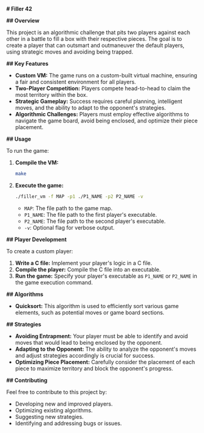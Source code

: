  **# Filler 42**

**## Overview**

This project is an algorithmic challenge that pits two players against each other in a battle to fill a box with their respective pieces. The goal is to create a player that can outsmart and outmaneuver the default players, using strategic moves and avoiding being trapped.

**## Key Features**

- **Custom VM:** The game runs on a custom-built virtual machine, ensuring a fair and consistent environment for all players.
- **Two-Player Competition:** Players compete head-to-head to claim the most territory within the box.
- **Strategic Gameplay:** Success requires careful planning, intelligent moves, and the ability to adapt to the opponent's strategies.
- **Algorithmic Challenges:** Players must employ effective algorithms to navigate the game board, avoid being enclosed, and optimize their piece placement.

**## Usage**

To run the game:

1. **Compile the VM:**
   ```bash
   make
   ```
2. **Execute the game:**
   ```bash
   ./filler_vm -f MAP -p1 ./P1_NAME -p2 P2_NAME -v
   ```
   - `MAP`: The file path to the game map.
   - `P1_NAME`: The file path to the first player's executable.
   - `P2_NAME`: The file path to the second player's executable.
   - `-v`: Optional flag for verbose output.

**## Player Development**

To create a custom player:

1. **Write a C file:** Implement your player's logic in a C file.
2. **Compile the player:** Compile the C file into an executable.
3. **Run the game:** Specify your player's executable as `P1_NAME` or `P2_NAME` in the game execution command.

**## Algorithms**

- **Quicksort:** This algorithm is used to efficiently sort various game elements, such as potential moves or game board sections.

**## Strategies**

- **Avoiding Entrapment:** Your player must be able to identify and avoid moves that would lead to being enclosed by the opponent.
- **Adapting to the Opponent:** The ability to analyze the opponent's moves and adjust strategies accordingly is crucial for success.
- **Optimizing Piece Placement:** Carefully consider the placement of each piece to maximize territory and block the opponent's progress.

**## Contributing**

Feel free to contribute to this project by:

- Developing new and improved players.
- Optimizing existing algorithms.
- Suggesting new strategies.
- Identifying and addressing bugs or issues.
